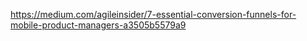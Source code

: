 https://medium.com/agileinsider/7-essential-conversion-funnels-for-mobile-product-managers-a3505b5579a9